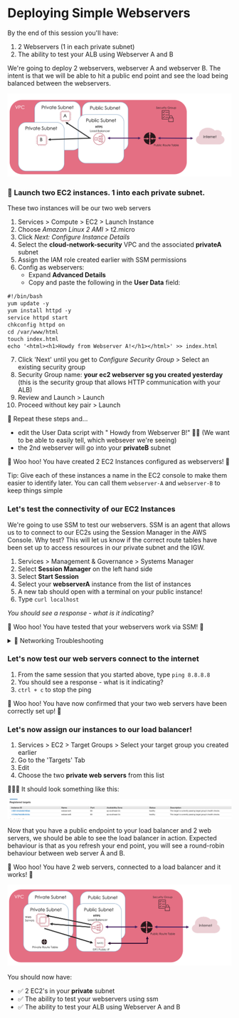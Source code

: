 # Deploying Simple Webservers

By the end of this session you'll have:
  1. 2 Webservers (1 in each private subnet)
  2. The ability to test your ALB using Webserver A and B


We're going to deploy 2 webservers, webserver A and webserver B. The intent is that we will be able to hit a public end point and see the load being balanced between the webservers.

![Deploy Webservers](images/round-robin-webservers.png)


### 🚀 Launch two EC2 instances. 1 into each private subnet.
These two instances will be our two web servers

1. Services > Compute > EC2 > Launch Instance
2. Choose *Amazon Linux 2 AMI* > t2.micro
3. Click *Next: Configure Instance Details*
4. Select the __cloud-network-security__ VPC and the associated __privateA__ subnet
5. Assign the IAM role created earlier with SSM permissions
6. Config as webservers:
    - Expand __Advanced Details__
    - Copy and paste the following in the __User Data__ field:
```
#!/bin/bash
yum update -y
yum install httpd -y
service httpd start
chkconfig httpd on
cd /var/www/html
touch index.html
echo '<html><h1>Howdy from Webserver A!</h1></html>' >> index.html
```
7. Click 'Next' until you get to *Configure Security Group* > Select an existing security group
8. Security Group name: __your ec2 webserver sg you created yesterday__ (this is the security group that allows HTTP communication with your ALB)
9.  Review and Launch > Launch
10.  Proceed without key pair > Launch

🔁 Repeat these steps and...

- edit the User Data script with " Howdy from Webserver B!" 👍🏽 (We want to be able to easily tell, which websever we're seeing)
- the 2nd webserver will go into your __privateB__ subnet

🌈 Woo hoo! You have created 2 EC2 Instances configured as webservers! 🌈


Tip: Give each of these instances a name in the EC2 console to make them easier to identify later. You can call them `webserver-A` and `webserver-B` to keep things simple

### Let's test the connectivity of our EC2 Instances

We're going to use SSM to test our webservers. SSM is an agent that allows us to to connect to our EC2s using the Session Manager in the AWS Console.
Why test? This will let us know if the correct route tables have been set up to access resources in our private subnet and the IGW.

1. Services > Management & Governance > Systems Manager
2. Select __Session Manager__ on the left hand side
3. Select __Start Session__
4. Select your __webserverA__ instance from the list of instances
5. A new tab should open with a terminal on your public instance!
6. Type `curl localhost` 

*You should see a response - what is it indicating?*

🌈 Woo hoo! You have tested that your webservers work via SSM! 🌈

<details><summary>📌 Networking Troubleshooting</summary><p>

- Double check your security groups are correct

- Check your instances are deployed into the correct VPC/Subnet

- Double check your route tables are correctly configured
</p></details>

### Let's now test our web servers connect to the internet
1. From the same session that you started above, type `ping 8.8.8.8`
2. You should see a response - what is it indicating?
3. `ctrl + c` to stop the ping

🌈 Woo hoo! You have now confirmed that your two web servers have been correctly set up! 🌈


### Let's now assign our instances to our load balancer!

1. Services > EC2 > Target Groups > Select your target group you created earlier
2. Go to the 'Targets' Tab
3. Edit 
4. Choose the two __private web servers__ from this list

💁🏼‍♀️ It should look something like this:

![Allocate Instances ELB](images/allocate_instances_alb.png)


Now that you have a public endpoint to your load balancer and 2 web servers, we should be able to see the load balancer in action.
Expected behaviour is that as you refresh your end point, you will see a round-robin behaviour between web server A and B.

🌈 Woo hoo! You have 2 web servers, connected to a load balancer and it works! 🌈

![You did it!](images/final_vpc_image.png)


You should now have:
  - ✅ 2 EC2's in your __private__ subnet
  - ✅ The ability to test your webservers using ssm
  - ✅ The ability to test your ALB using Webserver A and B
